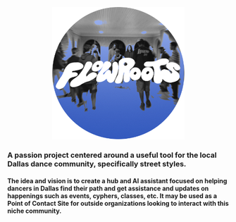 <p align="center">
  <img src="assets/IG PROFILE - Copy.png" alt="FlowRoots Logo" width="300"/>
</p>

<!-- <p align="center">
  <a href="https://www.instagram.com/flowrootsdallas/">
    <img src="IG_PROFILE.png" alt="IG Profile" width="100"/>
  </a>
</p> -->

### A passion project centered around a useful tool for the local Dallas dance community, specifically street styles.

#### The idea and vision is to create a hub and AI assistant focused on helping dancers in Dallas find their path and get assistance and updates on happenings such as events, cyphers, classes, etc. It may be used as a Point of Contact Site for outside organizations looking to interact with this niche community.
